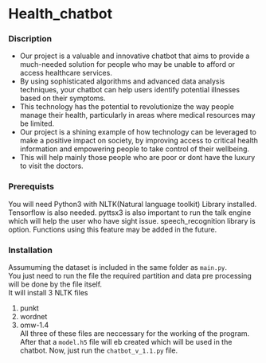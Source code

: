 # **Health_chatbot**
### **Discription**
  - Our project is a valuable and innovative chatbot that aims to provide a much-needed solution for people who may be unable to afford or access healthcare services. <br>
  - By using sophisticated algorithms and advanced data analysis techniques, your chatbot can help users identify potential illnesses based on their symptoms.<br>
  - This technology has the potential to revolutionize the way people manage their health, particularly in areas where medical resources may be limited. <br>
  - Our project is a shining example of how technology can be leveraged to make a positive impact on society, by improving access to critical health information and   empowering people to take control of their wellbeing.<br>
  - This will help mainly those people who are poor or dont have the luxury to visit the doctors.

### **Prerequists**
You will need Python3 with  NLTK(Natural language toolkit) Library installed.
Tensorflow is also needed.
pyttsx3 is also important to run the talk engine which will help the user who have sight issue.
speech_recognition library is option. Functions using this feature may be added in the future.

### **Installation**
Assumuming the dataset is included in the same folder as `main.py`.<br>
You just need to run the file the required partition and data pre processing will be done by the file itself.<br>
It will install 3 NLTK files 
  1. punkt  
  2. wordnet
  3. omw-1.4<br>
All three of these files are neccessary for the working of the program.
After that a `model.h5` file will eb created which will be used in the chatbot.
Now, just run the `chatbot_v_1.1.py` file.

